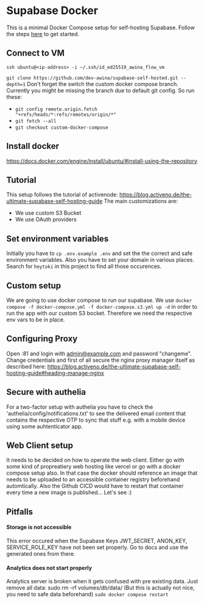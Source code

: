 # Supabase Docker

This is a minimal Docker Compose setup for self-hosting Supabase. Follow the steps [here](https://supabase.com/docs/guides/hosting/docker) to get started.

## Connect to VM
`ssh ubuntu@<ip-address> -i ~/.ssh/id_ed25519_awina_flow_vm`

`git clone https://github.com/dev-awina/supabase-self-hosted.git --depth=1` Don't forget the switch the custom docker compose branch. Currently you might be missing the branch due to default git config. So run these:

- `git config remote.origin.fetch "+refs/heads/*:refs/remotes/origin/*"`
- `git fetch --all`
- `git checkout custom-docker-compose`

## Install docker

https://docs.docker.com/engine/install/ubuntu/#install-using-the-repository




## Tutorial

This setup follows the tutorial of activenode: https://blog.activeno.de/the-ultimate-supabase-self-hosting-guide
The main customizations are:

- We use custom S3 Bucket
- We use OAuth providers

## Set environment variables

Initially you have to `cp .env.example .env` and set the the correct and safe environment variables. Also you have to set your domain in various places. Search for `heytoki` in this project to find all those occurences.

## Custom setup

We are going to use docker compose to run our supabase.
We use `docker compose -f docker-compose.yml -f docker-compose.s3.yml up -d` in order to run the app with our custom S3 bocket. Therefore we need the respective env vars to be in place.

## Configuring Proxy

Open <ip-address>:81 and login with admin@example.com and password "changeme". Change credentials and first of all secure the nginx proxy manager itself as described here: https://blog.activeno.de/the-ultimate-supabase-self-hosting-guide#heading-manage-nginx

## Secure with authelia

For a two-factor setup with authelia you have to check the 'authelia/config/notifications.txt' to see the delivered email content that contains the respective OTP to sync that stuff e.g. with a mobile device using some auhtenticator app.

## Web Client setup

It needs to be decided on how to operate the web client. Either go with some kind of propreatiery web hosting like vercel or go with a docker compose setup also. In that case the docker should reference an image that needs to be uploaded to an accessible container registry beforehand automtically. Also the Github CICD would have to restart that container every time a new image is published... Let's see :)


## Pitfalls

#### Storage is not accessible 

This error occured when the Supabase Keys JWT_SECRET, ANON_KEY, SERVICE_ROLE_KEY have not been set properly. Go to docs and use the generated ones from there.

#### Analytics does not start properly

Analytics server is broken when it gets confused with pre existing data. Just remove all data: sudo rm -rf volumes/db/data/ (But this is actually not nice, you need to safe data beforehand) `sudo docker compose restart`

 